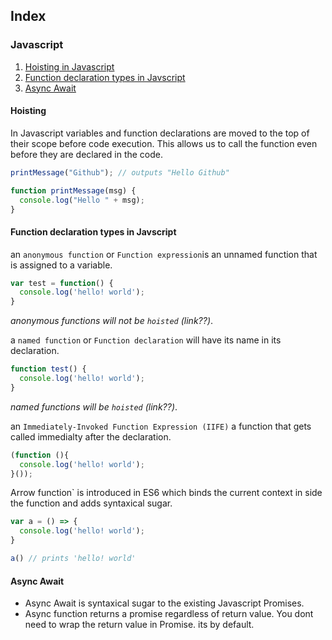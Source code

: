 ## Index
### Javascript
1. [Hoisting in Javascript](https://iamsbr.github.io/#hoisting)
2. [Function declaration types in Javscript](https://iamsbr.github.io/#function-declaration-types-in-javscript)
3. [Async Await](https://iamsbr.github.io/#async-await)


#### Hoisting
In Javascript variables and function declarations are moved to the top of their scope before code execution.
This allows us to call the function even before they are declared in the code.

```` javascript
printMessage("Github"); // outputs "Hello Github"

function printMessage(msg) {
  console.log("Hello " + msg);
}
````
#### Function declaration types in Javscript
an `anonymous function` or `Function expression`is an unnamed function that is assigned to a variable.
```` javascript
var test = function() {
  console.log('hello! world');
}
````
_anonymous functions will not be `hoisted` (link??)_.

a `named function` or `Function declaration` will have its name in its declaration.

```` javascript
function test() {
  console.log('hello! world');
}
````
_named functions will be `hoisted` (link??)_.


an `Immediately-Invoked Function Expression (IIFE)` a function that gets called immedialty after the declaration.
```` javascript
(function (){
  console.log('hello! world');
}());

````
Arrow function` is introduced in ES6 which binds the current context in side the function and adds syntaxical sugar.

```` javascript
var a = () => {
  console.log('hello! world');
}

a() // prints 'hello! world'
````

#### Async Await
* Async Await is syntaxical sugar to the existing Javascript Promises.
* Async function returns a promise regardless of return value. You dont need to wrap the return value in Promise. its by default.
